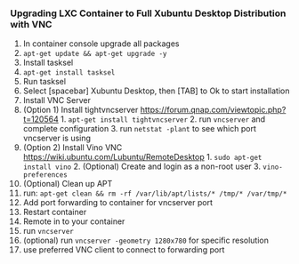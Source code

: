### Upgrading LXC Container to Full Xubuntu Desktop Distribution with VNC

1. In container console upgrade all packages
  1. `apt-get update && apt-get upgrade -y`
2. Install tasksel
  1. `apt-get install tasksel`
3. Run tasksel
  1. Select [spacebar] Xubuntu Desktop, then [TAB] to Ok to start installation
4. Install VNC Server
  1. (Option 1) Install tightvncserver <https://forum.qnap.com/viewtopic.php?t=120564>
    1. `apt-get install tightvncserver`
    2. run `vncserver` and complete configuration
    3. run `netstat -plant` to see which port vncserver is using
  2. (Option 2) Install Vino VNC <https://wiki.ubuntu.com/Lubuntu/RemoteDesktop>
    1. `sudo apt-get install vino`
    2. (Optional) Create and login as a non-root user
    3. `vino-preferences`
5. (Optional) Clean up APT
  1. run: `apt-get clean && rm -rf /var/lib/apt/lists/* /tmp/* /var/tmp/*`
6. Add port forwarding to container for vncserver port
7. Restart container
8. Remote in to your container
  1. run `vncserver`
  2. (optional) run `vncserver -geometry 1280x780` for specific resolution
  3. use preferred VNC client to connect to forwarding port